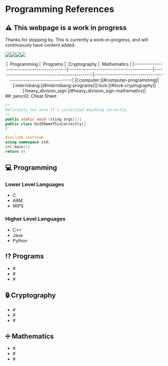 # Programming References

## :warning: This webpage is a work in progress

Thanks for stopping by. This is currently a work-in-progress, and will continuously have content added.

<a href="https://github.com/gil-ryan"><img src="https://badgen.net/badge/github/gil-ryan/red?icon=github"></a><a href="https://gil-ryan.github.io"><img src="https://badgen.net/badge/personal-website/gil-ryan/red"></a><a href="https://brushstrokes.github.io"><img src="https://badgen.net/badge/academic-website/brushstrokes/blue"></a><a href="https://nw-grs.github.io"><img src="https://badgen.net/badge/professional-website/nw-grs/green"></a>
<div align="center">
| &nbsp;Programming&nbsp;| &nbsp;Programs&nbsp;| &nbsp;Cryptography&nbsp;| &nbsp;Mathematics&nbsp;|
|--------------------------------------------|------------------------------------------|-----------------------------------------------|-----------------------------------------------------------------|
|[:computer:](#computer-programming)|[:interrobang:](#interrobang-programs)|[:lock:](#lock-cryptography)|[:heavy_division_sign:](#heavy_division_sign-mathematics)|
</div>
## :pencil2: Cheat Sheet

```Java
/*
Definitely not sure if I initalized anything correctly
*/
public static void (sting args[]){
public class DidINameThisCorrectly{}
}
```

```C++
#include iostream
using namespace std;
int main(){
return 0}
```

## :computer: Programming

### Lower Level Languages

* C
* ARM
* MIPS

### Higher Level Languages

* C++
* Java
* Python

## :interrobang: Programs

* \#
* \#
* \#

## :lock: Cryptography

* \#
* \#
* \#

## :heavy_division_sign: Mathematics

* \#
* \#
* \#
